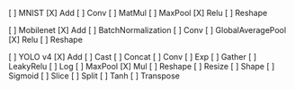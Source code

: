 [ ] MNIST
[X] Add
[ ] Conv
[ ] MatMul
[ ] MaxPool
[X] Relu
[ ] Reshape

[ ] Mobilenet
[X] Add
[ ] BatchNormalization
[ ] Conv
[ ] GlobalAveragePool
[X] Relu
[ ] Reshape

[ ] YOLO v4
[X] Add
[ ] Cast
[ ] Concat
[ ] Conv
[ ] Exp
[ ] Gather
[ ] LeakyRelu
[ ] Log
[ ] MaxPool
[X] Mul
[ ] Reshape
[ ] Resize
[ ] Shape
[ ] Sigmoid
[ ] Slice
[ ] Split
[ ] Tanh
[ ] Transpose
